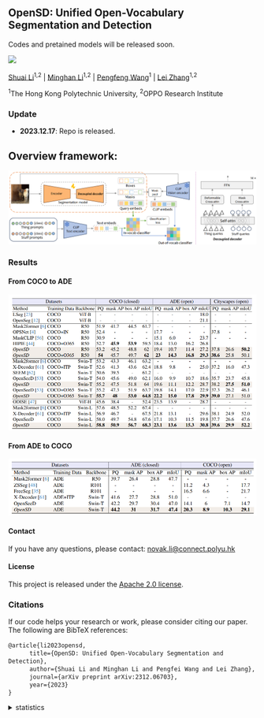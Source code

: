 

      
## OpenSD: Unified Open-Vocabulary Segmentation and Detection


Codes and pretained models will be released soon. 

<a href="https://arxiv.org/abs/2312.06703"><img src='https://img.shields.io/badge/Paper-Arxiv-red'></a> 

[Shuai Li](https://scholar.google.com.hk/citations?hl=zh-CN&user=Bd73ldQAAAAJ)<sup>1,2</sup> | [Minghan Li](https://scholar.google.com/citations?user=LhdBgMAAAAAJ&hl=en)<sup>1,2</sup> | [Pengfeng Wang](https://scholar.google.com/citations?user=zAAYwRYAAAAJ&hl=en)<sup>1</sup> | [Lei Zhang](https://www4.comp.polyu.edu.hk/~cslzhang/)<sup>1,2</sup>

<sup>1</sup>The Hong Kong Polytechnic University, <sup>2</sup>OPPO Research Institute



### Update
- **2023.12.17**: Repo is released.


## Overview framework:
![OpenSD](figs/framework.png)



### Results

#### From COCO to ADE

![](figs/coco2ade.png)


#### From ADE to COCO
![](figs/ade2coco.png)



#### Contact
If you have any questions, please contact: novak.li@connect.polyu.hk

#### License
This project is released under the [Apache 2.0 license](LICENSE).

### Citations
If our code helps your research or work, please consider citing our paper.
The following are BibTeX references:

```
@article{li2023opensd,
      title={OpenSD: Unified Open-Vocabulary Segmentation and Detection}, 
      author={Shuai Li and Minghan Li and Pengfei Wang and Lei Zhang},
      journal={arXiv preprint arXiv:2312.06703},
      year={2023}
}
```


<details>
<summary>statistics</summary>

![visitors](https://visitor-badge.laobi.icu/badge?page_id=strongwolf/OpenSD)

</details>